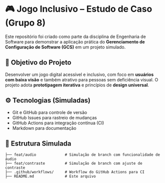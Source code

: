 # 🎮 Jogo Inclusivo – Estudo de Caso (Grupo 8)

Este repositório foi criado como parte da disciplina de Engenharia de Software para demonstrar a aplicação prática do **Gerenciamento de Configuração de Software (GCS)** em um projeto simulado.

## 🧠 Objetivo do Projeto

Desenvolver um jogo digital acessível e inclusivo, com foco em **usuários com baixa visão** e também atrativo para pessoas sem deficiência visual. O projeto adota **prototipagem iterativa** e princípios de **design universal**.

## ⚙️ Tecnologias (Simuladas)
- Git e GitHub para controle de versão
- GitHub Issues para rastreio de mudanças
- GitHub Actions para integração contínua (CI)
- Markdown para documentação

## 📂 Estrutura Simulada

```plaintext
├── feat/audio             # Simulação de branch com funcionalidade de áudio
├── feat/contraste         # Simulação de branch com ajuste de contraste
├── .github/workflows/     # Workflow do GitHub Actions para CI
├── README.md              # Este arquivo
